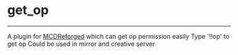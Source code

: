 # get_op
-----

A plugin for [MCDReforged](https://github.com/Fallen-Breath/MCDReforged) which can get op permission easily
Type '!!op' to get op
Could be used in mirror and creative server
